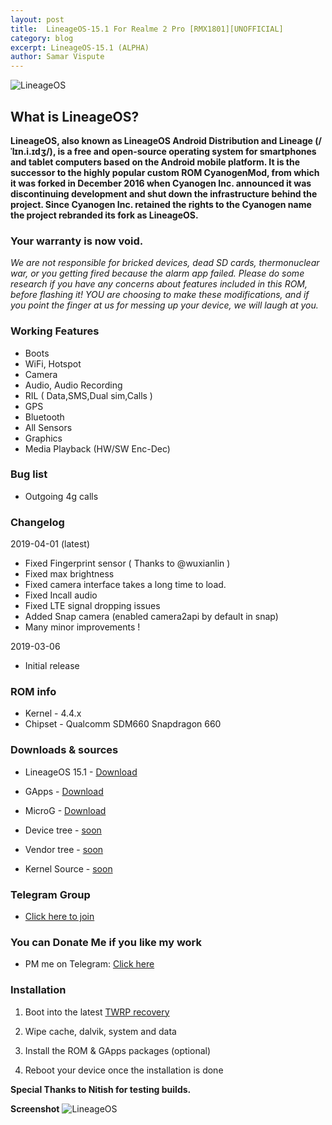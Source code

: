 ```yaml
---
layout: post
title:  LineageOS-15.1 For Realme 2 Pro [RMX1801][UNOFFICIAL]
category: blog
excerpt: LineageOS-15.1 (ALPHA)
author: Samar Vispute
---
```


![LineageOS](http://samarv-121.github.io/images/lineageos.png)

## What is LineageOS?
**LineageOS, also known as LineageOS Android Distribution and Lineage (/ˈlɪn.i.ɪdʒ/), is a free and open-source operating system for smartphones and tablet computers
based on the Android mobile platform. It is the successor to the highly popular custom ROM CyanogenMod, from which it was forked in December 2016 when Cyanogen Inc.
announced it was discontinuing development and shut down the infrastructure behind the project. Since Cyanogen Inc. retained the rights to the Cyanogen name the project rebranded its fork as LineageOS.**

### Your warranty is now void.
_We are not responsible for bricked devices, dead SD cards, thermonuclear war, or you getting fired because the alarm app failed.
Please do some research if you have any concerns about features included in this ROM, before flashing it!
YOU are choosing to make these modifications, and if you point the finger at us for messing up your device, we will laugh at you._

### Working Features 
* Boots
* WiFi, Hotspot
* Camera
* Audio, Audio Recording
* RIL ( Data,SMS,Dual sim,Calls )
* GPS
* Bluetooth
* All Sensors
* Graphics
* Media Playback (HW/SW Enc-Dec)

### Bug list 
* Outgoing 4g calls

### Changelog 
2019-04-01 (latest)
* Fixed Fingerprint sensor ( Thanks to @wuxianlin )
* Fixed max brightness
* Fixed camera interface takes a long time to load.
* Fixed Incall audio
* Fixed LTE signal dropping issues
* Added Snap camera (enabled camera2api by default in snap)
* Many minor improvements !

2019-03-06
* Initial release

### ROM info
* Kernel - 4.4.x
* Chipset - Qualcomm SDM660 Snapdragon 660

### Downloads & sources
* LineageOS 15.1 - [Download](https://www.androidfilehost.com/?fid=1395089523397931106)
* GApps - [Download](http://opengapps.org)
* MicroG - [Download](https://forum.xda-developers.com/android/development/microg-unofficial-installer-t3432360)

* Device tree - [soon]()
* Vendor tree - [soon]()
* Kernel Source - [soon]()

### Telegram Group
* [Click here to join](https://web.telegram.org/#/im?p=@realme2proXDA)

### You can Donate Me if you like my work
* PM me on Telegram: [Click here](https://web.telegram.org/#/im?p=@SamarV121)

### Installation
1) Boot into the latest [TWRP recovery](https://samarv-121.github.io/twrp-3.2.3-RMX1801/)

2) Wipe cache, dalvik, system and data

3) Install the ROM & GApps packages (optional)

4) Reboot your device once the installation is done

**Special Thanks to Nitish for testing builds.**

**Screenshot**
![LineageOS](https://i.imgur.com/JcL83fC.jpg)
